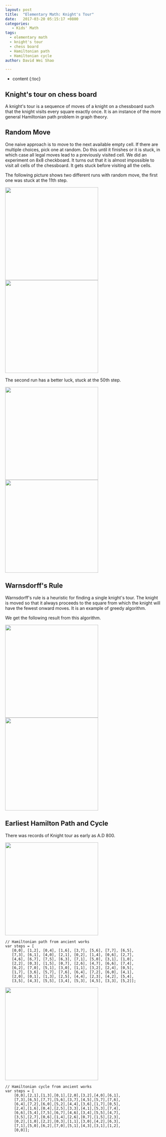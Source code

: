 ```yaml
---
layout: post
title:  "Elementary Math: Knight's Tour"
date:   2017-03-20 05:15:17 +0800
categories:
   - Kids' Math
tags:
  - elementary math
  - knight's tour
  - chess board
  - Hamiltonian path
  - Hamiltonian cycle
author: David Wei Shao

---
```


* content
{:toc}

## Knight's tour on chess board

A knight's tour is a sequence of moves of a knight on a chessboard such that the knight visits every square exactly once. It is an instance of the more general Hamiltonian path problem in graph theory.


## Random Move





One naive approach is to move to the next available empty cell. If there are multiple choices, pick one at random. Do this until it finishes or it is stuck, in which case all legal moves lead to a previously visited cell.  We did an experiment on 8x8 checkboard. It turns out that it is almost impossible to visit all cells of the chessboard. It gets stuck before visiting all the cells.

The following picture shows two different runs with random move, the first one was stuck at the 11th step.

<img src="/assets/2017/low_knights.png" width="300"/><img src="/assets/2017/low_trace.png" width="300"/>


The second run has a better luck, stuck at the  50th step.

<img src="/assets/2017/high_knights.png" width="300"/><img src="/assets/2017/high_trace.png" width="300"/>

## Warnsdorff's Rule

Warnsdorff's rule is a heuristic for finding a single knight's tour. The knight is moved so that it always proceeds to the square from which the knight will have the fewest onward moves. It is an example of greedy algorithm.

We get the following result from this algorithm.

<img src="/assets/2017/full_knights_sol.png" width="300"/><img src="/assets/2017/full_knights_trace.png" width="300"/>

## Earliest Hamilton Path and Cycle

There was records of Knight tour as early as A.D 800.

<img src="/assets/2017/ancient_path.png" width="300"/>

```
// Hamiltonian path from ancient works
var steps = [
   [0,0], [1,2], [0,4], [1,6], [3,7], [5,6], [7,7], [6,5],
   [7,3], [6,1], [4,0], [2,1], [0,2], [1,4], [0,6], [2,7],
   [4,6], [6,7], [7,5], [6,3], [7,1], [5,0], [3,1], [1,0],
   [2,2], [0,3], [1,5], [0,7], [2,6], [4,7], [6,6], [7,4],
   [6,2], [7,0], [5,1], [3,0], [1,1], [3,2], [2,4], [0,5],
   [1,7], [3,6], [5,7], [7,6], [6,4], [7,2], [6,0], [4,1],
   [2,0], [0,1], [1,3], [2,5], [4,4], [2,3], [4,2], [5,4],
   [3,5], [4,3], [5,5], [3,4], [5,3], [4,5], [3,3], [5,2]];
```


<img src="/assets/2017/ancient_cycle.png" width="300"/>

```
// Hamiltonian cycle from ancient works
var steps = [
    [0,0],[2,1],[1,3],[0,1],[2,0],[3,2],[4,0],[6,1],
    [7,3],[6,5],[7,7],[5,6],[3,7],[4,5],[5,7],[7,6],
    [6,4],[7,2],[6,0],[5,2],[4,4],[3,6],[1,7],[0,5],
    [2,4],[1,6],[0,4],[2,5],[3,3],[4,1],[5,3],[7,4],
    [6,6],[5,4],[7,5],[6,7],[4,6],[3,4],[5,5],[4,7],
    [3,5],[2,7],[0,6],[1,4],[2,6],[0,7],[1,5],[2,3],
    [0,2],[1,0],[2,2],[0,3],[1,1],[3,0],[4,2],[6,3],
    [7,1],[5,0],[6,2],[7,0],[5,1],[4,3],[3,1],[1,2],
    [0,0]];
```

